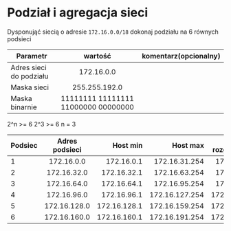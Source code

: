 # Podział i agregacja sieci

Dysponująć siecią o adresie ``172.16.0.0/18`` dokonaj podziału na 6 równych podsieci

| Parametr | wartość | komentarz(opcionalny) |
| ------------- |:-------------:| -----:|
| Adres sieci do podziału |172.16.0.0 |  
| Maska sieci  | 255.255.192.0 | |
| Maska binarnie  | 11111111 11111111 11000000 00000000 | |


2^n >= 6
2^3 >= 6
n = 3

| Podsiec   | Adres podsieci | Host min     | Host max      | Adres rozgłoszeniowy |
| -------------     |:-------------: | -----:       | -----:        | -----:    |
| 1         | 172.16.0.0 | 172.16.0.1      | 172.16.31.254 |  172.16.31.255 |
| 2         | 172.16.32.0 | 172.16.32.1      |  172.16.63.254         | 172.16.63.255             |
| 3         | 172.16.64.0| 172.16.64.1         | 172.16.95.254       | 172.16.95.255       |
| 4         | 172.16.96.0| 172.16.96.1         | 172.16.127.254       | 172.16.127.255        |
| 5         | 172.16.128.0| 172.16.128.1         | 172.16.159.254       | 172.16.159.255       |
| 6         | 172.16.160.0| 172.16.160.1         | 172.16.191.254       | 172.16.191.255        |

